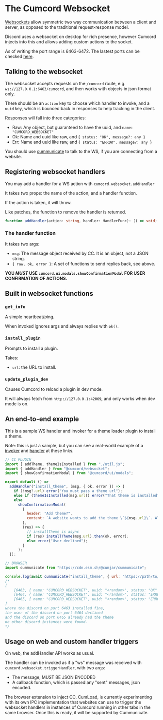 # The Cumcord Websocket

[Websockets](https://developer.mozilla.org/en-US/docs/Web/API/WebSockets_API)
allow symmetric two way communication between a client and server,
as opposed to the traditional request-response model.

Discord uses a websocket on desktop for rich presence,
however Cumcord injects into this and allows adding custom actions to the socket.

As of writing the port range is 6463-6472. The lastest ports can be checked
[here](https://discord.com/developers/docs/topics/rpc#rpc-server-ports).

## Talking to the websocket

The websocket accepts requests on the `/cumcord` route, e.g. `ws://127.0.0.1:6463/cumcord`,
and then works with objects in json format only.

There should be an `action` key to choose which handler to invoke, and a `uuid` key,
which is bounced back in responses to help tracking in the client.

Responses will fall into three categories:

- Raw: Any object, but guaranteed to have the uuid, and `name: "CUMCORD_WEBSOCKET"`
- Ok: Name and uuid like raw, and `{ status: "OK", message?: any }`
- Err: Name and uuid like raw, and `{ status: "ERROR", message?: any }`

You should use [cummunicate](https://npmjs.com/@cumjar/cummunicate) to talk to the WS,
if you are connecting from a website.

## Registering websocket handlers

You may add a handler for a WS action with `cumcord.websocket.addHandler`

It takes two props: the name of the action, and a handler function.

If the action is taken, it will throw.

Like patches, the function to remove the handler is returned.

```ts
function addHandler(action: string, handler: HandlerFunc): () => void;
```

### The handler function

It takes two args:

- `msg`: The message object received by CC. It is an object, not a JSON string.
- `{ raw, ok, error }`: A set of functions to send replies back, see above.

**YOU _MUST_ USE `cumcord.ui.modals.showConfirmationModal` FOR USER CONFIRMATION OF ACTIONS.**

## Built in websocket functions
### `get_info`
A simple heartbeat/ping.

When invoked ignores args and always replies with `ok()`.

### `install_plugin`
Prompts to install a plugin.

Takes:
 - `url`: the URL to install.

### `update_plugin_dev`
Causes Cumcord to reload a plugin in dev mode.

It will always fetch from `http://127.0.0.1:42069`, and only works when dev mode is on.

## An end-to-end example

This is a sample WS handler and invoker for a theme loader plugin to install a theme.

Note: this is just a sample, but you can see a real-world example of a
[invoker](https://github.com/yellowsink/stain-send/blob/bb6237a6046f7773db12344edcc38213112c8a89/index.html#L104)
and
[handler](https://github.com/yellowsink/cc-plugins/blob/master/plugins/cumstain/patches/exposeWs.js)
at these links.

```js
// CC PLUGIN
import { addTheme, themeIsInstalled } from "./util.js";
import { addHandler } from "@cumcord/websocket";
import { showConfirmationModal } from "@cumcord/ui/modals";

export default () =>
  addHandler("install_theme", (msg, { ok, error }) => {
    if (!msg?.url) error("You must pass a theme url");
    else if (themeIsInstalled(msg.url)) error("That theme is installed");
    else
      showConfirmationModal(
        {
          header: "Add theme?",
          content: `A website wants to add the theme \`${msg.url}\`. Allow?`,
        },
        (res) => {
          // installTheme is async
          if (res) installTheme(msg.url).then(ok, error);
          else error("User declined");
        }
      );
  });
```

```js
// BROWSER
import cummunicate from "https://cdn.esm.sh/@cumjar/cummunicate";

console.log(await cummunicate("install_theme", { url: "https://path/to/theme.css" }));
/* 
[
    [6463, { name: "CUMCORD_WEBSOCKET", uuid: "<random>", status: "OK" }],
    [6464, { name: "CUMCORD_WEBSOCKET", uuid: "<random>", status: "ERROR", message: "User declined" }],
    [6465, { name: "CUMCORD_WEBSOCKET", uuid: "<random>", status: "ERROR", message: "That theme is installed" }],
]
where the discord on port 6463 installed fine,
the user of the discord on port 6464 declined
and the discord on port 6465 already had the theme
no other discord instances were found.
*/
```

## Usage on web and custom handler triggers

On web, the addHandler API works as usual.

The handler can be invoked as if a "ws" message was received with
`cumcord.websocket.triggerHandler`, with two args:
 - The message, MUST BE JSON ENCODED
 - A callback function, which is passed any "sent" messages, json encoded.

The browser extension to inject CC, CumLoad, is currently experimenting with its own
IPC implementation that websites can use to trigger the websocket handlers in instances
of Cumcord running in other tabs in the same browser.
Once this is ready, it will be supported by Cummunicate.